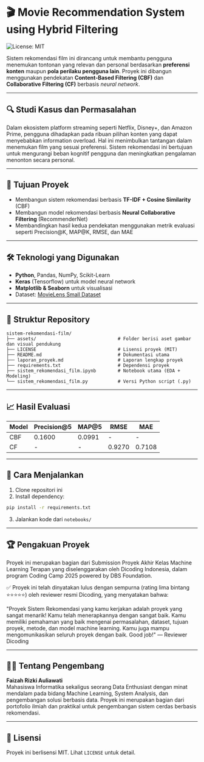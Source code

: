 
# 🎬 Movie Recommendation System using Hybrid Filtering
![License: MIT](https://img.shields.io/badge/License-MIT-yellow.svg)


Sistem rekomendasi film ini dirancang untuk membantu pengguna menemukan tontonan yang relevan dan personal berdasarkan **preferensi konten** maupun **pola perilaku pengguna lain**. Proyek ini dibangun menggunakan pendekatan **Content-Based Filtering (CBF)** dan **Collaborative Filtering (CF)** berbasis *neural network*.  

---

## 🔍 Studi Kasus dan Permasalahan

Dalam ekosistem platform streaming seperti Netflix, Disney+, dan Amazon Prime, pengguna dihadapkan pada ribuan pilihan konten yang dapat menyebabkan information overload. Hal ini menimbulkan tantangan dalam menemukan film yang sesuai preferensi. Sistem rekomendasi ini bertujuan untuk mengurangi beban kognitif pengguna dan meningkatkan pengalaman menonton secara personal.

---

## 🎯 Tujuan Proyek

- Membangun sistem rekomendasi berbasis **TF-IDF + Cosine Similarity** (CBF)
- Membangun model rekomendasi berbasis **Neural Collaborative Filtering** (RecommenderNet)
- Membandingkan hasil kedua pendekatan menggunakan metrik evaluasi seperti Precision@K, MAP@K, RMSE, dan MAE

---

## 🛠️ Teknologi yang Digunakan

- **Python**, Pandas, NumPy, Scikit-Learn
- **Keras** (Tensorflow) untuk model neural network
- **Matplotlib & Seaborn** untuk visualisasi
- Dataset: [MovieLens Small Dataset](https://www.kaggle.com/datasets/shubhammehta21/movie-lens-small-latest-dataset)

---

## 📁 Struktur Repository

```
sistem-rekomendasi-film/
├── assets/                              # Folder berisi aset gambar dan visual pendukung
├── LICENSE                              # Lisensi proyek (MIT)
├── README.md                            # Dokumentasi utama
├── laporan_proyek.md                    # Laporan lengkap proyek
├── requirements.txt                     # Dependensi proyek
├── sistem_rekomendasi_film.ipynb        # Notebook utama (EDA + Modeling)
└── sistem_rekomendasi_film.py           # Versi Python script (.py)
```

---
## 📈 Hasil Evaluasi

| Model | Precision@5 | MAP@5 | RMSE | MAE |
|-------|-------------|-------|------|-----|
| CBF   | 0.1600      | 0.0991| -    | -   |
| CF    | -           | -     | 0.9270| 0.7108 |

---

## 🚀 Cara Menjalankan

1. Clone repositori ini  
2. Install dependency:  
```bash
pip install -r requirements.txt
```
3. Jalankan kode dari `notebooks/`

---

## 🏆 Pengakuan Proyek
Proyek ini merupakan bagian dari Submission Proyek Akhir Kelas Machine Learning Terapan yang diselenggarakan oleh Dicoding Indonesia, dalam program Coding Camp 2025 powered by DBS Foundation.

✅ Proyek ini telah dinyatakan lulus dengan sempurna (rating lima bintang ⭐⭐⭐⭐⭐) oleh reviewer resmi Dicoding, yang menyatakan bahwa:

"Proyek Sistem Rekomendasi yang kamu kerjakan adalah proyek yang sangat menarik! Kamu telah menerapkannya dengan sangat baik. Kamu memiliki pemahaman yang baik mengenai permasalahan, dataset, tujuan proyek, metode, dan model machine learning. Kamu juga mampu mengomunikasikan seluruh proyek dengan baik. Good job!"
— Reviewer Dicoding

---

## 👩‍💻 Tentang Pengembang

**Faizah Rizki Auliawati**  
Mahasiswa Informatika sekaligus seorang Data Enthusiast dengan minat mendalam pada bidang Machine Learning, System Analysis, dan pengembangan solusi berbasis data. Proyek ini merupakan bagian dari portofolio ilmiah dan praktikal untuk pengembangan sistem cerdas berbasis rekomendasi.

---

## 📄 Lisensi

Proyek ini berlisensi MIT. Lihat `LICENSE` untuk detail.
